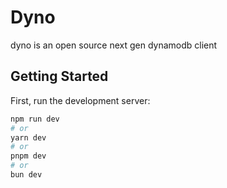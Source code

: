 # Dyno

dyno is an open source next gen dynamodb client

## Getting Started

First, run the development server:

```bash
npm run dev
# or
yarn dev
# or
pnpm dev
# or
bun dev
```

